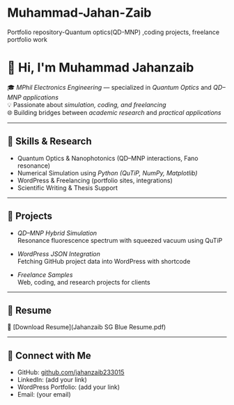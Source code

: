 # Muhammad-Jahan-Zaib
Portfolio repository-Quantum optics(QD-MNP) ,coding projects, freelance portfolio work
# 👋 Hi, I'm Muhammad Jahanzaib

🎓 *MPhil Electronics Engineering* — specialized in *Quantum Optics* and *QD–MNP applications*  
💡 Passionate about *simulation, coding, and freelancing*  
🌐 Building bridges between *academic research* and *practical applications*

---

## 🔬 Skills & Research
- Quantum Optics & Nanophotonics (QD–MNP interactions, Fano resonance)
- Numerical Simulation using *Python (QuTiP, NumPy, Matplotlib)*
- WordPress & Freelancing (portfolio sites, integrations)
- Scientific Writing & Thesis Support

---

## 📂 Projects
- *QD–MNP Hybrid Simulation*  
  Resonance fluorescence spectrum with squeezed vacuum using QuTiP  

- *WordPress JSON Integration*  
  Fetching GitHub project data into WordPress with shortcode  

- *Freelance Samples*  
  Web, coding, and research projects for clients  

---

## 📄 Resume
📎 [Download Resume](Jahanzaib SG Blue Resume.pdf)

---

## 🤝 Connect with Me
- GitHub: [github.com/jahanzaib233015](https://github.com/jahanzaib233015)  
- LinkedIn: (add your link)  
- WordPress Portfolio: (add your link)  
- Email: (your email)
